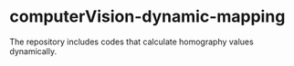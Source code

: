 # computerVision-dynamic-mapping
The repository includes codes that calculate homography values dynamically.
